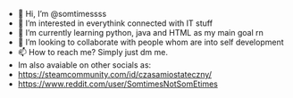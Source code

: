 - 👋 Hi, I’m @somtimessss
- 👀 I’m interested in everythink connected with IT stuff
- 🌱 I’m currently learning python, java and HTML as my main goal rn
- 💞️ I’m looking to collaborate with people whom are into self development
- 📫 How to reach me? Simply just dm me.
- Im also avaiable on other socials as:
- https://steamcommunity.com/id/czasamiostateczny/
- https://www.reddit.com/user/SomtimesNotSomEtimes

<!---
somtimessss/somtimessss is a ✨ special ✨ repository because its `README.md` (this file) appears on your GitHub profile.
You can click the Preview link to take a look at your changes.
--->
